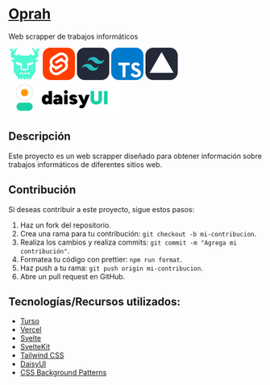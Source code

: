# [Oprah](https://oprah.osusach.com/)
Web scrapper de trabajos informáticos

![Turso](readme-icons/simple-icons--turso.svg)
![Svelte](readme-icons/skill-icons--svelte.svg)
![TailwindCSS](readme-icons/skill-icons--tailwindcss-dark.svg)
![Typescript](readme-icons/skill-icons--typescript.svg)
![Vercel](readme-icons/skill-icons--vercel-dark.svg)
![DaisyUI](readme-icons/daisyui-logotype.svg)

## Descripción
Este proyecto es un web scrapper diseñado para obtener información sobre trabajos informáticos de diferentes sitios web.

## Contribución
Si deseas contribuir a este proyecto, sigue estos pasos:
1. Haz un fork del repositorio.
2. Crea una rama para tu contribución: `git checkout -b mi-contribucion`.
3. Realiza los cambios y realiza commits: `git commit -m "Agrega mi contribución"`.
4. Formatea tu código con prettier: `npm run format`.
5. Haz push a tu rama: `git push origin mi-contribucion`.
6. Abre un pull request en GitHub.


## Tecnologías/Recursos utilizados: 
- [Turso](https://turso.tech/)
- [Vercel](https://vercel.com)
- [Svelte](https://svelte.dev/)
- [SvelteKit](https://kit.svelte.dev/)
- [Tailwind CSS](https://tailwindcss.com/)
- [DaisyUI](https://daisyui.com/)
- [CSS Background Patterns](https://www.magicpattern.design/tools/css-backgrounds)
